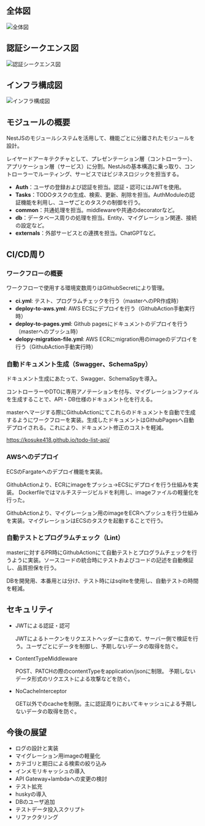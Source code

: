 ## 全体図

![全体図](https://github.com/Kosuke418/todo-list-api/assets/32722339/e0edd279-f8b4-4ea0-a972-62e5536828ee)

## 認証シークエンス図

![認証シークエンス図](https://github.com/Kosuke418/todo-list-api/assets/32722339/7d24bdec-c9cc-4b36-96f6-99d8d116f64e)

## インフラ構成図

![インフラ構成図](https://github.com/Kosuke418/todo-list-api/assets/32722339/7cfb9f65-66bc-4f05-96f3-2cc0eeda2c46)

## モジュールの概要

NestJSのモジュールシステムを活用して、機能ごとに分離されたモジュールを設計。

レイヤードアーキテクチャとして、プレゼンテーション層（コントローラー）、アプリケーション層（サービス）に分割。NestJsの基本構造に乗っ取り、コントローラーでルーティング、サービスではビジネスロジックを担当する。

- **Auth**：ユーザの登録および認証を担当。認証・認可にはJWTを使用。
- **Tasks**：TODOタスクの生成、検索、更新、削除を担当。AuthModuleの認証機能を利用し、ユーザごとのタスクの制御を行う。
- **common**：共通処理を担当。middlewareや共通のdecoratorなど。
- **db**：データベース周りの処理を担当。Entity、マイグレーション関連、接続の設定など。
- **externals**：外部サービスとの連携を担当。ChatGPTなど。

## CI/CD周り

### ワークフローの概要

ワークフローで使用する環境変数周りはGithubSecretにより管理。

- **ci.yml**: テスト、プログラムチェックを行う（masterへのPR作成時）
- **deploy-to-aws.yml**: AWS ECSにデプロイを行う（GithubAction手動実行時）
- **deploy-to-pages.yml**: Github pagesにドキュメントのデプロイを行う（masterへのプッシュ時）
- **delopy-migration-file.yml**: AWS ECRにmigration用のimageのデプロイを行う（GithubAction手動実行時）

### 自動ドキュメント生成（Swagger、SchemaSpy）

ドキュメント生成にあたって、Swagger、SchemaSpyを導入。

コントローラーやDTOに専用アノテーションを付与、マイグレーションファイルを生成することで、API・DB仕様のドキュメント化を行える。

masterへマージする際にGithubActionにてこれらのドキュメントを自動で生成するようにワークフローを実装。生成したドキュメントはGithubPagesへ自動デプロイされる。これにより、ドキュメント修正のコストを軽減。

https://kosuke418.github.io/todo-list-api/

### AWSへのデプロイ

ECSのFargateへのデプロイ機能を実装。

GithubActionより、ECRにimageをプッシュ→ECSにデプロイを行う仕組みを実装。
Dockerfileではマルチステージビルドを利用し、imageファイルの軽量化を行った。

GithubActionより、マイグレーション用のimageをECRへプッシュを行う仕組みを実装。マイグレーションはECSのタスクを起動することで行う。

### 自動テストとプログラムチェック（Lint）

masterに対するPR時にGithubActionにて自動テストとプログラムチェックを行うように実装。ソースコードの統合時にテストおよびコードの記述を自動検証し、品質担保を行う。

DBを開発用、本番用とは分け、テスト時にはsqliteを使用し、自動テストの時間を軽減。

## セキュリティ

- JWTによる認証・認可

  JWTによるトークンをリクエストヘッダーに含めて、サーバー側で検証を行う。ユーザごとにデータを制御し、予期しないデータの取得を防ぐ。

- ContentTypeMiddleware

  POST、PATCHの際のcontentTypeをapplication/jsonに制限。
  予期しないデータ形式のリクエストによる攻撃などを防ぐ。

- NoCacheInterceptor

  GET以外でのcacheを制限。主に認証周りにおいてキャッシュによる予期しないデータの取得を防ぐ。

## 今後の展望

- ログの設計と実装
- マイグレーション用imageの軽量化
- カテゴリと期日による検索の絞り込み
- インメモリキャッシュの導入
- API Gateway+lambdaへの変更の検討
- テスト拡充
- huskyの導入
- DBのユーザ追加
- テストデータ投入スクリプト
- リファクタリング
